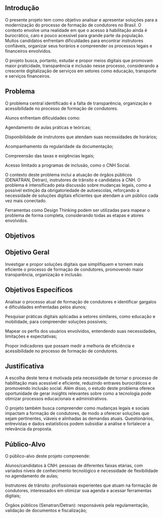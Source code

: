 
## Introdução

O presente projeto tem como objetivo analisar e apresentar soluções para a modernização do processo de formação de condutores no Brasil. O contexto envolve uma realidade em que o acesso à habilitação ainda é burocrático, caro e pouco acessível para grande parte da população. Muitos candidatos enfrentam dificuldades para encontrar instrutores confiáveis, organizar seus horários e compreender os processos legais e financeiros envolvidos.

O projeto busca, portanto, estudar e propor meios digitais que promovam maior praticidade, transparência e inclusão nesse processo, considerando a crescente digitalização de serviços em setores como educação, transporte e serviços financeiros.

## Problema

O problema central identificado é a falta de transparência, organização e acessibilidade no processo de formação de condutores.

Alunos enfrentam dificuldades como:

Agendamento de aulas práticas e teóricas;

Disponibilidade de instrutores que atendam suas necessidades de horários;

Acompanhamento da regularidade da documentação;

Compreensão das taxas e exigências legais;

Acesso limitado a programas de inclusão, como o CNH Social.

O contexto deste problema inclui a atuação de órgãos públicos (DENATRAN, Detran), instrutores de trânsito e candidatos à CNH. O problema é intensificado pela discussão sobre mudanças legais, como a possível extinção da obrigatoriedade de autoescolas, reforçando a necessidade de soluções digitais eficientes que atendam a um público cada vez mais conectado.

Ferramentas como Design Thinking podem ser utilizadas para mapear o problema de forma completa, considerando todas as etapas e atores envolvidos.

## Objetivos
## Objetivo Geral

Investigar e propor soluções digitais que simplifiquem e tornem mais eficiente o processo de formação de condutores, promovendo maior transparência, organização e inclusão.

## Objetivos Específicos

Analisar o processo atual de formação de condutores e identificar gargalos e dificuldades enfrentadas pelos alunos;

Pesquisar práticas digitais aplicadas a setores similares, como educação e mobilidade, para compreender soluções possíveis;

Mapear os perfis dos usuários envolvidos, entendendo suas necessidades, limitações e expectativas;

Propor indicadores que possam medir a melhoria de eficiência e acessibilidade no processo de formação de condutores.

## Justificativa

A escolha deste tema é motivada pela necessidade de tornar o processo de habilitação mais acessível e eficiente, reduzindo entraves burocráticos e promovendo inclusão social. Além disso, o estudo deste problema oferece oportunidade de gerar insights relevantes sobre como a tecnologia pode otimizar processos educacionais e administrativos.

O projeto também busca compreender como mudanças legais e sociais impactam a formação de condutores, de modo a oferecer soluções que sejam pertinentes, viáveis e alinhadas às demandas atuais. Questionários, entrevistas e dados estatísticos podem subsidiar a análise e fortalecer a relevância da proposta.
## Público-Alvo

O público-alvo deste projeto compreende:

Alunos/candidatos à CNH: pessoas de diferentes faixas etárias, com variados níveis de conhecimento tecnológico e necessidade de flexibilidade no agendamento de aulas;

Instrutores de trânsito: profissionais experientes que atuam na formação de condutores, interessados em otimizar sua agenda e acessar ferramentas digitais;

Órgãos públicos (Senatran/Detran): responsáveis pela regulamentação, validação de documentos e fiscalização;

